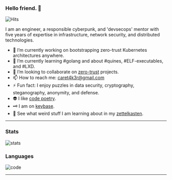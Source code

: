 ### Hello friend. :ghost:
![Hits](https://hitcounter.pythonanywhere.com/count/tag.svg?url=https%3A%2F%2Fgithub.com%2Fcaretak3r%2F)

I am an engineer, a responsible cyberpunk, and 'devsecops' mentor with five years of expertise in infrastructure, network security, and distributed technologies. 

- 🔭 I’m currently working on bootstrapping zero-trust Kubernetes architectures anywhere.
- 🌱 I’m currently learning #golang and about #quines, #ELF-executables, and #LXD.
- 👯 I’m looking to collaborate on [zero-trust](https://github.com/search?q=zero+trust) projects.
- 📫 How to reach me: caret4k3r@gmail.com
- ⚡ Fun fact: I enjoy puzzles in data security, cryptography, steganography, anonymity, and defense.
- 👽 I like [code poetry](http://code-poetry.com/home).
- 🗝 I am on [keybase](https://keybase.io/caretak3r).
- 📔 See what weird stuff I am learning about in my [zettelkasten](https://github.com/caretak3r/zettlekasten).

---
### Stats

![stats](https://github-readme-stats.vercel.app/api?username=caretak3r&count_private=true&show_icons=true&theme=cobalt&show_owner=true)


### Languages

![code](https://github-readme-stats.vercel.app/api/top-langs/?username=caretak3r&count_private=true&show_icons=true&theme=onedark&layout=compact)

---